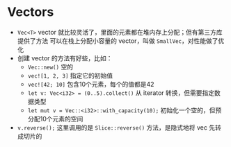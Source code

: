 
# Vectors
- `Vec<T>` vector 就比较灵活了，里面的元素都在堆内存上分配；但有第三方库提供了方法
可以在栈上分配小容量的 vector，叫做 `SmallVec`，对性能做了优化
- 创建 vector 的方法有好些，比如：
  - `Vec::new()` 空的
  - `vec![1, 2, 3]` 指定它的初始值
  - `vec![42; 10]` 包含10个元素，每个的值都是42
  - `let v: Vec<i32> = (0..5).collect()` 从 iterator 转换，但需要指定数据类型
  - `let mut v = Vec::<i32>::with_capacity(10);` 初始化一个空的，但预分配10个元素的空间
- `v.reverse();` 这里调用的是 `Slice::reverse()` 方法，是隐式地将 vec 先转成切片的

